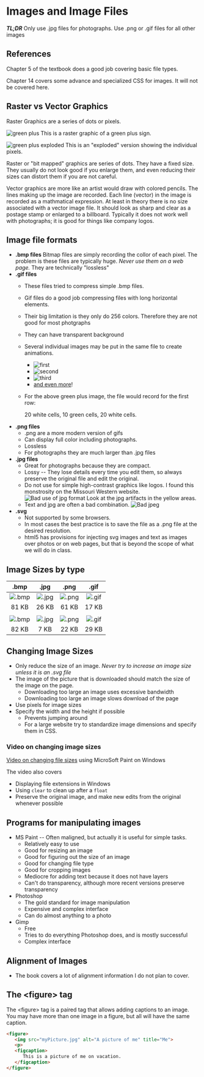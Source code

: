 # Images and Image Files

***TL;DR*** Only use .jpg files for photographs.  Use .png or .gif files for all other images

## References

Chapter 5 of the textbook does a good job covering basic file types.

Chapter 14 covers some advance and specialized CSS for images.  It will not be covered here.

## Raster vs Vector Graphics

Raster Graphics are a series of dots or pixels.

![green plus](images/greenPlus.gif) This is a raster graphic of a green plus sign.

![green plus exploded](images/greenPlusExploded.png)  This is an "exploded" version showing the individual pixels.

Raster or "bit mapped" graphics are series of dots.  They have a fixed size.  They usually do not look good if you enlarge them, and even reducing their sizes can distort them if you are not careful.

Vector graphics are more like an artist would draw with colored pencils.  The lines making up the image are recorded.  Each line (vector) in the image is recorded as a mathmatical expression.  At least in theory there is no size associated with a vector image file.  It should look as sharp and clear as a postage stamp or enlarged to a billboard.  Typically it does not work well with photographs; it is good for things like company logos.

## Image file formats

* **.bmp files** Bitmap files are simply recording the collor of each pixel.  The problem is these files are typically huge.  *Never use them on a web page.*  They are technically "lossless"
* **.gif files** 
  * These files tried to compress simple .bmp files. 
  * Gif files do a good job compressing files with long horizontal elements.  
  * Their big limitation is they only do 256 colors.  Therefore they are not good for most photgraphs
  * They can have transparent background
  * Several individual images may be put in the same file to create animations. 
    * ![first](images/tacky/floating.gif) 
    * ![second](images/tacky/giphy.gif) 
    * ![third](images/tacky/passes.gif) 
    * [and even more](https://giphy.com/missouriwestern)!
  * For the above green plus image, the file would record for the first row:
  
      20 white cells, 10 green cells, 20 white cells.  
* **.png files**
  * .png are a more modern version of gifs
  * Can display full color including photographs.
  * Lossless
  * For photographs they are much larger than .jpg files
* **.jpg files**
  * Great for photographs because they are compact.
  * Lossy -- They lose details every time you edit them, so always preserve the original file and edit the original.
  * Do not use for simple high-contrast graphics like logos.  I found this monstrosity on the Missouri Western website. ![Bad use of jpg format](images/BadJpg.jpg)  Look at the jpg artifacts in the yellow areas.
  * Text and jpg are often a bad combination. ![Bad jpeg](https://www.citrix.com/blogs/wp-content/uploads/2015/01/jpegartefacts-1024x545.png)
* **.svg**
  * Not supported by some browsers.
  * In most cases the best practice is to save the file as a .png file at the desired resolution.
  * html5 has provisions for injecting svg images and text as images over photos or on web pages, but that is beyond the scope of what we will do in class.

## Image Sizes by type
| .bmp | .jpg | .png | .gif |
|:---:|:---:|:---:|:---:|
| ![.bmp](images/type/grad.bmp) |![.jpg](images/type/grad.jpg) |![.png](images/type/grad.png) |![.gif](images/type/grad.gif) |
|81 KB | 26 KB | 61 KB | 17 KB |
| | | | |
| ![.bmp](images/type/8.bmp) |![.jpg](images/type/8.jpg) |![.png](images/type/8.png) |![.gif](images/type/8.gif) |
|82 KB | 7 KB | 22 KB | 29 KB |

## Changing Image Sizes

* Only reduce the size of an image.  *Never try to increase an image size unless it is an .svg file*
* The image of the picture that is downloaded should match the size of the image on the page.
  * Downloading too large an image uses excessive bandwidth
  * Downloading too large an image slows download of the page
* Use pixels for image sizes
* Specify the width and the height if possible
  * Prevents jumping around
  * For a large website try to standardize image dimensions and specify them in CSS.  

### Video on changing image sizes

[Video on changing file sizes](https://mwsu.hosted.panopto.com/Panopto/Pages/Viewer.aspx?id=66f0c0a2-6720-437b-8f4b-aadd015a547b) using MicroSoft Paint on Windows

The video also covers

* Displaying file extensions in Windows
* Using ```clear``` to clean up after a ```float```
* Preserve the original image, and make new edits from the original whenever possible

## Programs for manipulating images

* MS Paint -- Often maligned, but actually it is useful for simple tasks.
  * Relatively easy to use
  * Good for resizing an image
  * Good for figuring out the size of an image
  * Good for changing file type
  * Good for cropping images
  * Mediocre for adding text because it does not have layers
  * Can't do transparency, although more recent versions preserve transparency
* Photoshop
  * The gold standard for image manipulation
  * Expensive and complex interface
  * Can do almost anything to a photo
* Gimp
  * Free
  * Tries to do everything Photoshop does, and is mostly successful
  * Complex interface

## Alignment of Images

* The book covers a lot of alignment information I do not plan to cover.

## The &lt;figure&gt; tag

The &lt;figure&gt; tag is a paired tag that allows adding captions to an image.  You may have more than one image in a figure, but all will have the same caption.

```html
<figure>
   <img src="myPicture.jpg" alt="A picture of me" title="Me">
   <p>
   <figcaption>
      This is a picture of me on vacation.
   </figcaption>
</figure>
```
